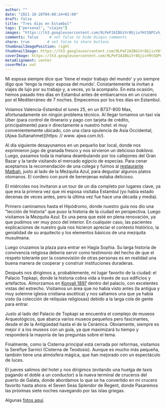 ```yaml
---
author: ""
date: "2021-10-28T04:00:24+02:00"
draft: false
title: "Tres días en Estambul"
tags: ["personal", "viajes"]
images: "https://lh3.googleusercontent.com/9LPeF2AIBGiVr8GjivYHtSQPCvh_5XxvdsdfWr5StdXms4fi5q1QwA03EjvHHZemlOSFAd8aVCHbjQg2UYNZqk7Z7RvplKUcc9tSRdJU44clggy5TJvEWqXENC6h3bfnAlxwuvex-MY=w1920-h1080"
comments: false     # set false to hide Disqus comments
share: true        # set false to share buttons
thumbnailImagePosition: right
thumbnailImage: https://lh3.googleusercontent.com/9LPeF2AIBGiVr8GjivYHtSQPCvh_5XxvdsdfWr5StdXms4fi5q1QwA03EjvHHZemlOSFAd8aVCHbjQg2UYNZqk7Z7RvplKUcc9tSRdJU44clggy5TJvEWqXENC6h3bfnAlxwuvex-MY=w1920-h1080
coverImage: https://lh3.googleusercontent.com/9LPeF2AIBGiVr8GjivYHtSQPCvh_5XxvdsdfWr5StdXms4fi5q1QwA03EjvHHZemlOSFAd8aVCHbjQg2UYNZqk7Z7RvplKUcc9tSRdJU44clggy5TJvEWqXENC6h3bfnAlxwuvex-MY=w1920-h1080
metaAlignment: center
coverMeta: out
---
```


Mi esposa siempre dice que 'tiene el mejor trabajo del mundo' y yo siempre digo que 'tengo la mejor esposa del mundo'. Constantemente la invitan a viajes de lujo por su trabajo y, a veces, yo la acompaño. En esta ocasión, hemos pasado tres días en Estambul antes de embarcarnos en un crucero por el Mediterráneo de 7 noches. Empecemos por los tres días en Estambul.

<!--more-->

Volamos Valencia-Estambul el lunes 25, en un B737-800 Max, afortunadamente sin ningún problema técnico. Al llegar tomamos un taxi vía Uber (para control de itinerario y pago con tarjeta de crédito, principalmente) para ir directamente a nuestro hotel: el muy convenientemente ubicado, con una clara opulencia de Asia Occidental, [Ajwa Sultanahmet](https: // www. ajwa.com.tr/).

Al día siguiente desayunamos en un pequeño bar local, donde nos exprimieron jugo de granada fresco y nos sirvieron un delicioso *baklava*. Luego, pasamos toda la mañana deambulando por los callejones del Gran Bazar y la tarde visitando el mercado egipcio de especias. Para cenar aceptamos la recomendación de una colega y fuimos al [restaurante Matbah](https://www.matbahrestaurant.com/tr/), justo al lado de la Mezquita Azul, para degustar algunos platos otomanos. El cordero con puré de berenjenas estaba delicioso.

El miércoles nos invitaron a un tour de un día completo por lugares clave, ya que era la primera vez que mi esposa visitaba Estambul (yo había estado decenas de veces antes, pero la última vez fue hace una década y media).

Primero caminamos hasta el Hipódromo, donde nuestro guía nos dio una "lección de historia" que puso la historia de la ciudad en perspectiva. Luego visitamos la Mezquita Azul. Es una pena que esté en plena renovación, ya que pudimos ver muy poco del interior. En cualquier caso, las pacientes explicaciones de nuestro guía nos hicieron apreciar el contexto histórico, la genialidad de su arquitecto y los elementos básicos de una mezquita musulmana.

Luego cruzamos la plaza para entrar en Hagia Sophia. Su larga historia de convivencia religiosa debería servir como testimonio del hecho de que el respeto tolerante por la cosmovisión de otras personas es en realidad una buena manera de cooperar y construir instituciones duraderas.

Después nos dirigimos a, probablemente, mi lugar favorito de la ciudad: el Palacio Topkapi, donde la historia cobra vida a través de sus edificios y artefactos. Almorzamos en [Konyali 1897](http://konyalilokantasi.com/) dentro del palacio, con excelentes vistas del estrecho. Visitamos un área que no había visto antes (la antigua y muy solemne iglesia cristiana ascética) y nos saltamos una que ya había visto (la colección de reliquias religiosas) debido a la larga cola de gente para entrar.

Justo al lado del Palacio de Topkapi se encuentra el complejo de museos Arqueológicos, que abarca varios museos pequeños pero fascinantes, desde el de la Antigüedad hasta el de la Cerámica. Obviamente, siempre es mejor ir a los museos con un guía, ya que maximizará tu tiempo y responderá la mayoría de las preguntas sobre el tema.

Finalmente, como la Cisterna principal está cerrada por reformas, visitamos la Serefiye Sarnici (Cisterna de Teodosio). Aunque es mucho más pequeña, también tiene una atmósfera mágica, que han mejorado con un espectáculo de luces.

El jueves salimos del hotel y nos dirigimos (evitando una huelga de taxis pagando el doble a un conductor) a la nueva terminal de cruceros del puerto de Galata, donde abordamos lo que se ha convertido en mi crucero favorito hasta ahora: el Seven Seas Splendor de Regent, donde Pasaremos las próximas siete noches navegando por las islas griegas.

Algunas [fotos aquí](https://photos.app.goo.gl/LuV5xzVRFHMnJpfq7).

